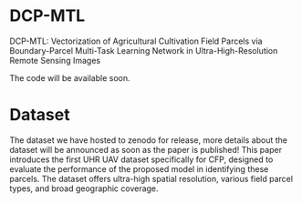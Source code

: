 # DCP-MTL
DCP-MTL: Vectorization of Agricultural Cultivation Field Parcels via Boundary-Parcel Multi-Task Learning Network in Ultra-High-Resolution Remote Sensing Images

The code will be available soon.

# Dataset
The dataset we have hosted to zenodo for release, more details about the dataset will be announced as soon as the paper is published!
This paper introduces the first UHR UAV dataset specifically for CFP, designed to evaluate the performance of the proposed model in identifying these parcels. The dataset offers ultra-high spatial resolution, various field parcel types, and broad geographic coverage.
